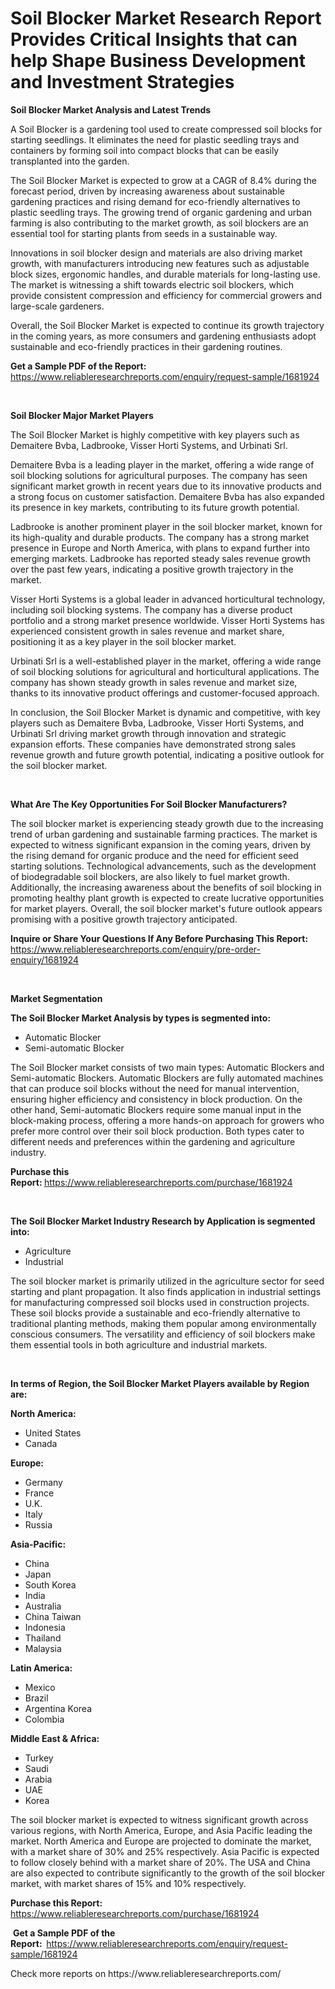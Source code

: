 <p><h1>Soil Blocker Market Research Report Provides Critical Insights that can help Shape Business Development and Investment Strategies</h1></p><p><strong>Soil Blocker Market Analysis and Latest Trends</strong></p>
<p><p>A Soil Blocker is a gardening tool used to create compressed soil blocks for starting seedlings. It eliminates the need for plastic seedling trays and containers by forming soil into compact blocks that can be easily transplanted into the garden.</p><p>The Soil Blocker Market is expected to grow at a CAGR of 8.4% during the forecast period, driven by increasing awareness about sustainable gardening practices and rising demand for eco-friendly alternatives to plastic seedling trays. The growing trend of organic gardening and urban farming is also contributing to the market growth, as soil blockers are an essential tool for starting plants from seeds in a sustainable way.</p><p>Innovations in soil blocker design and materials are also driving market growth, with manufacturers introducing new features such as adjustable block sizes, ergonomic handles, and durable materials for long-lasting use. The market is witnessing a shift towards electric soil blockers, which provide consistent compression and efficiency for commercial growers and large-scale gardeners.</p><p>Overall, the Soil Blocker Market is expected to continue its growth trajectory in the coming years, as more consumers and gardening enthusiasts adopt sustainable and eco-friendly practices in their gardening routines.</p></p>
<p><strong>Get a Sample PDF of the Report:&nbsp;</strong> <a href="https://www.reliableresearchreports.com/enquiry/request-sample/1681924">https://www.reliableresearchreports.com/enquiry/request-sample/1681924</a></p>
<p>&nbsp;</p>
<p><strong>Soil Blocker Major Market Players</strong></p>
<p><p>The Soil Blocker Market is highly competitive with key players such as Demaitere Bvba, Ladbrooke, Visser Horti Systems, and Urbinati Srl. </p><p>Demaitere Bvba is a leading player in the market, offering a wide range of soil blocking solutions for agricultural purposes. The company has seen significant market growth in recent years due to its innovative products and a strong focus on customer satisfaction. Demaitere Bvba has also expanded its presence in key markets, contributing to its future growth potential.</p><p>Ladbrooke is another prominent player in the soil blocker market, known for its high-quality and durable products. The company has a strong market presence in Europe and North America, with plans to expand further into emerging markets. Ladbrooke has reported steady sales revenue growth over the past few years, indicating a positive growth trajectory in the market.</p><p>Visser Horti Systems is a global leader in advanced horticultural technology, including soil blocking systems. The company has a diverse product portfolio and a strong market presence worldwide. Visser Horti Systems has experienced consistent growth in sales revenue and market share, positioning it as a key player in the soil blocker market.</p><p>Urbinati Srl is a well-established player in the market, offering a wide range of soil blocking solutions for agricultural and horticultural applications. The company has shown steady growth in sales revenue and market size, thanks to its innovative product offerings and customer-focused approach.</p><p>In conclusion, the Soil Blocker Market is dynamic and competitive, with key players such as Demaitere Bvba, Ladbrooke, Visser Horti Systems, and Urbinati Srl driving market growth through innovation and strategic expansion efforts. These companies have demonstrated strong sales revenue growth and future growth potential, indicating a positive outlook for the soil blocker market.</p></p>
<p>&nbsp;</p>
<p><strong>What Are The Key Opportunities For Soil Blocker Manufacturers?</strong></p>
<p><p>The soil blocker market is experiencing steady growth due to the increasing trend of urban gardening and sustainable farming practices. The market is expected to witness significant expansion in the coming years, driven by the rising demand for organic produce and the need for efficient seed starting solutions. Technological advancements, such as the development of biodegradable soil blockers, are also likely to fuel market growth. Additionally, the increasing awareness about the benefits of soil blocking in promoting healthy plant growth is expected to create lucrative opportunities for market players. Overall, the soil blocker market's future outlook appears promising with a positive growth trajectory anticipated.</p></p>
<p><strong>Inquire or Share Your Questions If Any Before Purchasing This Report:</strong> <a href="https://www.reliableresearchreports.com/enquiry/pre-order-enquiry/1681924">https://www.reliableresearchreports.com/enquiry/pre-order-enquiry/1681924</a></p>
<p>&nbsp;</p>
<p><strong>Market Segmentation</strong></p>
<p><strong>The Soil Blocker Market Analysis by types is segmented into:</strong></p>
<p><ul><li>Automatic Blocker</li><li>Semi-automatic Blocker</li></ul></p>
<p><p>The Soil Blocker market consists of two main types: Automatic Blockers and Semi-automatic Blockers. Automatic Blockers are fully automated machines that can produce soil blocks without the need for manual intervention, ensuring higher efficiency and consistency in block production. On the other hand, Semi-automatic Blockers require some manual input in the block-making process, offering a more hands-on approach for growers who prefer more control over their soil block production. Both types cater to different needs and preferences within the gardening and agriculture industry.</p></p>
<p><strong>Purchase this Report:&nbsp;</strong><a href="https://www.reliableresearchreports.com/purchase/1681924">https://www.reliableresearchreports.com/purchase/1681924</a></p>
<p>&nbsp;</p>
<p><strong>The Soil Blocker Market Industry Research by Application is segmented into:</strong></p>
<p><ul><li>Agriculture</li><li>Industrial</li></ul></p>
<p><p>The soil blocker market is primarily utilized in the agriculture sector for seed starting and plant propagation. It also finds application in industrial settings for manufacturing compressed soil blocks used in construction projects. These soil blocks provide a sustainable and eco-friendly alternative to traditional planting methods, making them popular among environmentally conscious consumers. The versatility and efficiency of soil blockers make them essential tools in both agriculture and industrial markets.</p></p>
<p>&nbsp;</p>
<p><strong>In terms of Region, the Soil Blocker Market Players available by Region are:</strong></p>
<p>
    <p> <strong> North America: </strong>
        <ul>
            <li>United States</li>
            <li>Canada</li>
        </ul>
        </p> 
    <p> <strong> Europe: </strong>
        <ul>
            <li>Germany</li>
            <li>France</li>
            <li>U.K.</li>
            <li>Italy</li>
            <li>Russia</li>
        </ul>
        </p> 
    <p> <strong> Asia-Pacific: </strong>
        <ul>
            <li>China</li>
            <li>Japan</li>
            <li>South Korea</li>
            <li>India</li>
            <li>Australia</li>
            <li>China Taiwan</li>
            <li>Indonesia</li>
            <li>Thailand</li>
            <li>Malaysia</li>
        </ul>
        </p> 
    <p> <strong> Latin America: </strong>
        <ul>
            <li>Mexico</li>
            <li>Brazil</li>
            <li>Argentina Korea</li>
            <li>Colombia</li>
        </ul>
        </p> 
    <p> <strong> Middle East & Africa: </strong>
        <ul>
            <li>Turkey</li>
            <li>Saudi</li>
            <li>Arabia</li>
            <li>UAE</li>
            <li>Korea</li>
        </ul>
    </p>
    </p>
<p><p>The soil blocker market is expected to witness significant growth across various regions, with North America, Europe, and Asia Pacific leading the market. North America and Europe are projected to dominate the market, with a market share of 30% and 25% respectively. Asia Pacific is expected to follow closely behind with a market share of 20%. The USA and China are also expected to contribute significantly to the growth of the soil blocker market, with market shares of 15% and 10% respectively.</p></p>
<p><strong>Purchase this Report: </strong><a href="https://www.reliableresearchreports.com/purchase/1681924">https://www.reliableresearchreports.com/purchase/1681924</a></p>
<p>&nbsp;<strong>Get a Sample PDF of the Report:&nbsp;&nbsp;</strong><a href="https://www.reliableresearchreports.com/enquiry/request-sample/1681924">https://www.reliableresearchreports.com/enquiry/request-sample/1681924</a></p>
<p><strong></strong></p>
<p>Check more reports on https://www.reliableresearchreports.com/</p>